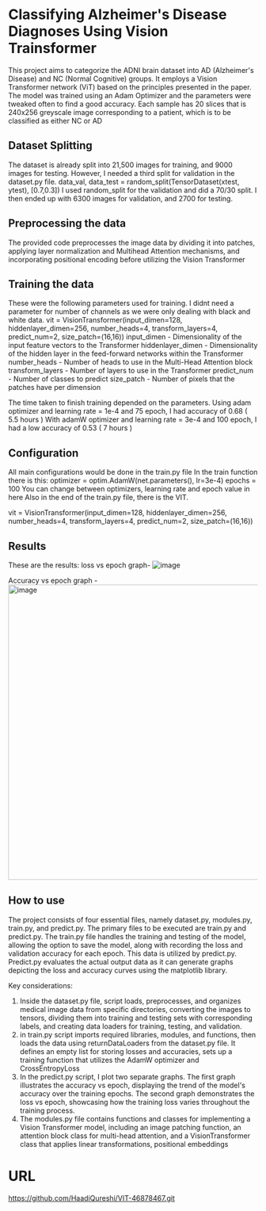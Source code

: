 # Classifying Alzheimer's Disease Diagnoses Using Vision Trainsformer

This project aims to categorize the ADNI brain dataset into AD (Alzheimer's Disease) and NC (Normal Cognitive) groups. It employs a Vision Transformer network (ViT) based on the principles presented in the paper. The model was trained using an Adam Optimizer and the parameters were tweaked often to find a good accuracy. Each sample has 20 slices that is  240x256 greyscale image corresponding to a patient, which is to be classified as either NC or AD

## Dataset Splitting

The dataset is already split into 21,500 images for training, and 9000 images for testing. However, I needed a third split for validation in the dataset.py file.
data_val, data_test = random_split(TensorDataset(xtest, ytest), [0.7,0.3])
I used random_split for the validation and did a 70/30 split.
I then ended up with 6300 images for validation, and 2700 for testing.

## Preprocessing the data
The provided code preprocesses the image data by dividing it into patches, applying layer normalization and Multihead Attention mechanisms, and incorporating positional encoding before utilizing the Vision Transformer

## Training the data
These were the following parameters used for training. I didnt need a parameter for number of channels as we were only dealing with black and white data.
vit = VisionTransformer(input_dimen=128,
                        hiddenlayer_dimen=256,
                        number_heads=4,
                        transform_layers=4,
                        predict_num=2,
                        size_patch=(16,16))
input_dimen - Dimensionality of the input feature vectors to the Transformer
hiddenlayer_dimen - Dimensionality of the hidden layer in the feed-forward networks within the Transformer
number_heads - Number of heads to use in the Multi-Head Attention block
transform_layers - Number of layers to use in the Transformer
predict_num - Number of classes to predict
size_patch - Number of pixels that the patches have per dimension

The time taken to finish training depended on the parameters.
Using adam optimizer and learning rate = 1e-4 and 75 epoch, I had accuracy of 0.68 ( 5.5 hours )
With adamW optimizer and learning rate = 3e-4 and 100 epoch, I had a low accuracy of 0.53 ( 7 hours )

## Configuration 
All main configurations would be done in the train.py file
In the train function there is this: 
 optimizer = optim.AdamW(net.parameters(), lr=3e-4)
    epochs = 100
You can change between optimizers, learning rate and epoch value in here
Also in the end of the train.py file, there is the VIT.

vit = VisionTransformer(input_dimen=128,
                        hiddenlayer_dimen=256,
                        number_heads=4,
                        transform_layers=4,
                        predict_num=2,
                        size_patch=(16,16))

## Results
These are the results:
loss vs epoch graph- ![image](https://github.com/HaadiQureshi/VIT-46878467/assets/141606798/64605a94-429c-4dc8-b5fd-8e4e10276942)


Accuracy vs epoch graph - <img width="596" alt="image" src="https://github.com/HaadiQureshi/VIT-46878467/assets/141606798/4e6fa71b-ec70-482b-bc81-2cf51e819b15">



## How to use
The project consists of four essential files, namely dataset.py, modules.py, train.py, and predict.py. The primary files to be executed are train.py and predict.py. The train.py file handles the training and testing of the model, allowing the option to save the model, along with recording the loss and validation accuracy for each epoch. This data is utilized by predict.py. Predict.py evaluates the actual output data as it can generate graphs depicting the loss and accuracy curves using the matplotlib library.



Key considerations: 
1. Inside the dataset.py file, script loads, preprocesses, and organizes medical image data from specific directories, converting the images to tensors, dividing them into training and testing sets with corresponding labels, and creating data loaders for training, testing, and validation.
2.  in train.py script imports required libraries, modules, and functions, then loads the data using returnDataLoaders from the dataset.py file. It defines an empty list for storing losses and accuracies, sets up a training function that utilizes the AdamW optimizer and CrossEntropyLoss
3. In the predict.py script, I plot two separate graphs. The first graph illustrates the accuracy vs epoch, displaying the trend of the model's accuracy over the training epochs. The second graph demonstrates the loss vs epoch, showcasing how the training loss varies throughout the training process.
4. The modules.py file contains functions and classes for implementing a Vision Transformer model, including an image patching function, an attention block class for multi-head attention, and a VisionTransformer class that applies linear transformations, positional embeddings
# URL
https://github.com/HaadiQureshi/VIT-46878467.git
